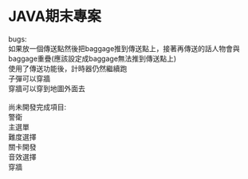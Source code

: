 # JAVA期末專案

bugs: \
如果放一個傳送點然後把baggage推到傳送點上，接著再傳送的話人物會與baggage重疊(應該設定成baggage無法推到傳送點上)\
使用了傳送功能後，計時器仍然繼續跑\
子彈可以穿牆\
穿牆可以穿到地圖外面去\
\
尚未開發完成項目:\
  警衛\
  主選單\
  難度選擇\
  關卡開發\
  音效選擇\
  穿牆

